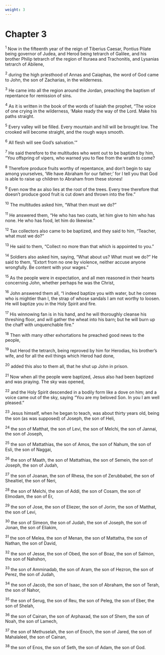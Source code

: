 ```yaml
---
weight: 3
---
```


# Chapter 3

<sup>1</sup> Now in the fifteenth year of the reign of Tiberius Caesar, Pontius Pilate being governor of Judea, and Herod being tetrarch of Galilee, and his brother Philip tetrarch of the region of Ituraea and Trachonitis, and Lysanias tetrarch of Abilene, 

<sup>2</sup> during the high priesthood of Annas and Caiaphas, the word of God came to John, the son of Zacharias, in the wilderness. 

<sup>3</sup> He came into all the region around the Jordan, preaching the baptism of repentance for remission of sins. 

<sup>4</sup> As it is written in the book of the words of Isaiah the prophet, “The voice of one crying in the wilderness, ‘Make ready the way of the Lord. Make his paths straight. 

<sup>5</sup> Every valley will be filled. Every mountain and hill will be brought low. The crooked will become straight, and the rough ways smooth. 

<sup>6</sup> All flesh will see God’s salvation.’” 

<sup>7</sup> He said therefore to the multitudes who went out to be baptized by him, “You offspring of vipers, who warned you to flee from the wrath to come? 

<sup>8</sup> Therefore produce fruits worthy of repentance, and don’t begin to say among yourselves, ‘We have Abraham for our father;’ for I tell you that God is able to raise up children to Abraham from these stones! 

<sup>9</sup> Even now the ax also lies at the root of the trees. Every tree therefore that doesn’t produce good fruit is cut down and thrown into the fire.” 

<sup>10</sup> The multitudes asked him, “What then must we do?” 

<sup>11</sup> He answered them, “He who has two coats, let him give to him who has none. He who has food, let him do likewise.” 

<sup>12</sup> Tax collectors also came to be baptized, and they said to him, “Teacher, what must we do?” 

<sup>13</sup> He said to them, “Collect no more than that which is appointed to you.” 

<sup>14</sup> Soldiers also asked him, saying, “What about us? What must we do?” He said to them, “Extort from no one by violence, neither accuse anyone wrongfully. Be content with your wages.” 

<sup>15</sup> As the people were in expectation, and all men reasoned in their hearts concerning John, whether perhaps he was the Christ, 

<sup>16</sup> John answered them all, “I indeed baptize you with water, but he comes who is mightier than I, the strap of whose sandals I am not worthy to loosen. He will baptize you in the Holy Spirit and fire. 

<sup>17</sup> His winnowing fan is in his hand, and he will thoroughly cleanse his threshing floor, and will gather the wheat into his barn; but he will burn up the chaff with unquenchable fire.” 

<sup>18</sup> Then with many other exhortations he preached good news to the people, 

<sup>19</sup> but Herod the tetrarch, being reproved by him for Herodias, his brother’s wife, and for all the evil things which Herod had done, 

<sup>20</sup> added this also to them all, that he shut up John in prison. 

<sup>21</sup> Now when all the people were baptized, Jesus also had been baptized and was praying. The sky was opened, 

<sup>22</sup> and the Holy Spirit descended in a bodily form like a dove on him; and a voice came out of the sky, saying “You are my beloved Son. In you I am well pleased.” 

<sup>23</sup> Jesus himself, when he began to teach, was about thirty years old, being the son (as was supposed) of Joseph, the son of Heli, 

<sup>24</sup> the son of Matthat, the son of Levi, the son of Melchi, the son of Jannai, the son of Joseph, 

<sup>25</sup> the son of Mattathias, the son of Amos, the son of Nahum, the son of Esli, the son of Naggai, 

<sup>26</sup> the son of Maath, the son of Mattathias, the son of Semein, the son of Joseph, the son of Judah, 

<sup>27</sup> the son of Joanan, the son of Rhesa, the son of Zerubbabel, the son of Shealtiel, the son of Neri, 

<sup>28</sup> the son of Melchi, the son of Addi, the son of Cosam, the son of Elmodam, the son of Er, 

<sup>29</sup> the son of Jose, the son of Eliezer, the son of Jorim, the son of Matthat, the son of Levi, 

<sup>30</sup> the son of Simeon, the son of Judah, the son of Joseph, the son of Jonan, the son of Eliakim, 

<sup>31</sup> the son of Melea, the son of Menan, the son of Mattatha, the son of Nathan, the son of David, 

<sup>32</sup> the son of Jesse, the son of Obed, the son of Boaz, the son of Salmon, the son of Nahshon, 

<sup>33</sup> the son of Amminadab, the son of Aram, the son of Hezron, the son of Perez, the son of Judah, 

<sup>34</sup> the son of Jacob, the son of Isaac, the son of Abraham, the son of Terah, the son of Nahor, 

<sup>35</sup> the son of Serug, the son of Reu, the son of Peleg, the son of Eber, the son of Shelah, 

<sup>36</sup> the son of Cainan, the son of Arphaxad, the son of Shem, the son of Noah, the son of Lamech, 

<sup>37</sup> the son of Methuselah, the son of Enoch, the son of Jared, the son of Mahalaleel, the son of Cainan, 

<sup>38</sup> the son of Enos, the son of Seth, the son of Adam, the son of God. 


